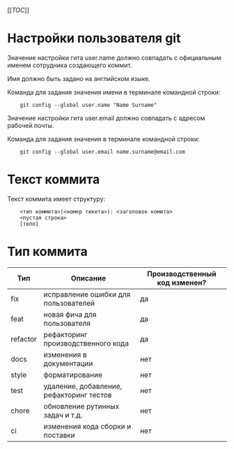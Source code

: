 [[_TOC_]]

# Настройки пользователя git

Значение настройки гита user.name должно совпадать с официальным именем сотрудника создающего коммит.

Имя должно быть задано на английском языке.

Команда для задания значения имени в терминале командной строки:  

```
    git config --global user.name "Name Surname"
```
Значение настройки гита user.email должно совпадать с адресом рабочей почты.

Команда для задания значения  в терминале командной строки:

```
    git config --global user.email name.surname@email.com
```

# Текст коммита

Текст коммита имеет структуру:

```
    <тип коммита>(<номер тикета>): <заголовок комита>
    <пустая строка>
    [тело]
```

# Тип коммита

| Тип      | Описание                                 | Производственный код изменен? |
|----------|------------------------------------------|-------------------------------|
| fix      | исправление ошибки для пользователей     | да                            |
| feat     | новая фича для пользователя              | да                            |
| refactor | рефакторинг производственного кода       | да                            |
| docs     | изменения в документации                 | нет                           |
| style    | форматирование                           | нет                           |
| test     | удаление, добавление, рефакторинг тестов | нет                           |
| chore    | обновление рутинных задач и т.д.         | нет                           |
| ci       | изменения кода сборки и поставки         | нет                           |

